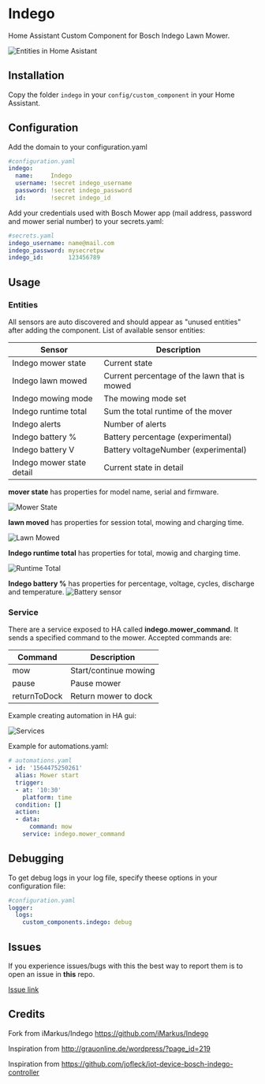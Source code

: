 # Indego
Home Assistant Custom Component for Bosch Indego Lawn Mower.


![Entities in Home Asistant](/doc/1-Indego_Sensors.png)

## Installation
Copy the folder `indego` in your `config/custom_component` in your Home Assistant.
    
## Configuration
Add the domain to your configuration.yaml
``` yaml
#configuration.yaml
indego:
  name:     Indego
  username: !secret indego_username
  password: !secret indego_password
  id:       !secret indego_id
```

Add your credentials used with Bosch Mower app (mail address, password and mower serial number) to your secrets.yaml: 
``` yaml
#secrets.yaml
indego_username: name@mail.com
indego_password: mysecretpw
indego_id:       123456789
```
## Usage

### Entities
 All sensors are auto discovered and should appear as "unused entities" after adding the component. List of available sensor entities:

|Sensor                    | Description                                      |
|--------------------------|--------------------------------------------------|
|Indego mower state        | Current state                                    |
|Indego lawn mowed         | Current percentage of the lawn that is mowed     |
|Indego mowing mode        | The mowing mode set                              |
|Indego runtime total      | Sum the total runtime of the mover               |
|Indego alerts             | Number of alerts                                 |
|Indego battery %          | Battery percentage (experimental)                |
|Indego battery V          | Battery voltageNumber (experimental)             |
|Indego mower state detail | Current state in detail                          |

**mover state** has properties for model name, serial and firmware.

![Mower State](/doc/2-Indego_mower_state.png)

**lawn moved** has properties for session total, mowing and charging time.

![Lawn Mowed](/doc/3-Indego_lawn_mowed2.png)

**Indego runtime total** has properties for total, mowig and charging time.

![Runtime Total](/doc/4-Indego_runtime_total.png)

**Indego battery %** has properties for percentage, voltage, cycles, discharge and temperature.
![Battery sensor](/doc/5-Indego_battery.png)

### Service
There are a service exposed to HA called **indego.mower_command**. It sends a specified command to the mower. Accepted commands are:

|Command      |Description           |
|-------------|----------------------|
|mow          | Start/continue mowing|
|pause        | Pause mower          |
|returnToDock | Return mower to dock |

Example creating automation in HA gui:

![Services](/doc/6-Indego_Call_service.png)

Example for automations.yaml:

``` yaml
# automations.yaml
- id: '1564475250261'
  alias: Mower start
  trigger:
  - at: '10:30'
    platform: time
  condition: []
  action:
  - data:
      command: mow
    service: indego.mower_command
```

## Debugging
To get debug logs in your log file, specify theese options in your configuration file:

``` yaml
#configuration.yaml
logger:
  logs:
    custom_components.indego: debug
```

## Issues

If you experience issues/bugs with this the best way to report them is to open an issue in **this** repo.

[Issue link](https://github.com/jm-73/Indego/issues)

## Credits

Fork from iMarkus/Indego https://github.com/iMarkus/Indego

Inspiration from http://grauonline.de/wordpress/?page_id=219

Inspiration from https://github.com/jofleck/iot-device-bosch-indego-controller
